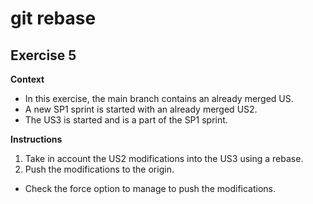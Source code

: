 # git rebase

## Exercise 5

**Context**
- In this exercise, the main branch contains an already merged US.
- A new SP1 sprint is started with an already merged US2.
- The US3 is started and is a part of the SP1 sprint.

**Instructions**
1. Take in account the US2 modifications into the US3 using a rebase.
2. Push the modifications to the origin.
  - Check the force option to manage to push the modifications.
